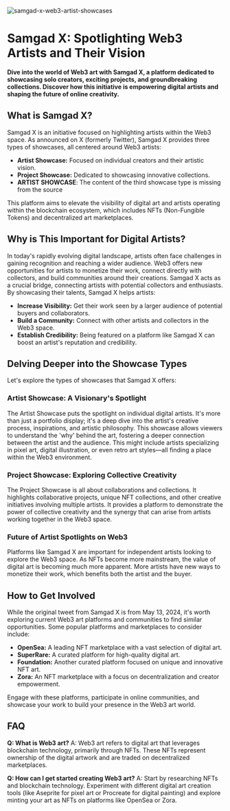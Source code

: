 ![samgad-x-web3-artist-showcases](https://images.pexels.com/photos/7911758/pexels-photo-7911758.jpeg?auto=compress&cs=tinysrgb&fit=crop&h=627&w=1200)

# Samgad X: Spotlighting Web3 Artists and Their Vision

**Dive into the world of Web3 art with Samgad X, a platform dedicated to showcasing solo creators, exciting projects, and groundbreaking collections. Discover how this initiative is empowering digital artists and shaping the future of online creativity.**

## What is Samgad X?

Samgad X is an initiative focused on highlighting artists within the Web3 space. As announced on X (formerly Twitter), Samgad X provides three types of showcases, all centered around Web3 artists:

*   **Artist Showcase:** Focused on individual creators and their artistic vision.
*   **Project Showcase:** Dedicated to showcasing innovative collections.
*   **ARTIST
SHOWCASE**: The content of the third showcase type is missing from the source

This platform aims to elevate the visibility of digital art and artists operating within the blockchain ecosystem, which includes NFTs (Non-Fungible Tokens) and decentralized art marketplaces.

## Why is This Important for Digital Artists?

In today's rapidly evolving digital landscape, artists often face challenges in gaining recognition and reaching a wider audience. Web3 offers new opportunities for artists to monetize their work, connect directly with collectors, and build communities around their creations. Samgad X acts as a crucial bridge, connecting artists with potential collectors and enthusiasts. By showcasing their talents, Samgad X helps artists:

*   **Increase Visibility:** Get their work seen by a larger audience of potential buyers and collaborators.
*   **Build a Community:** Connect with other artists and collectors in the Web3 space.
*   **Establish Credibility:** Being featured on a platform like Samgad X can boost an artist's reputation and credibility.

## Delving Deeper into the Showcase Types

Let's explore the types of showcases that Samgad X offers:

### Artist Showcase: A Visionary's Spotlight

The Artist Showcase puts the spotlight on individual digital artists. It's more than just a portfolio display; it's a deep dive into the artist's creative process, inspirations, and artistic philosophy. This showcase allows viewers to understand the 'why' behind the art, fostering a deeper connection between the artist and the audience. This might include artists specializing in pixel art, digital illustration, or even retro art styles—all finding a place within the Web3 environment.

### Project Showcase: Exploring Collective Creativity

The Project Showcase is all about collaborations and collections. It highlights collaborative projects, unique NFT collections, and other creative initiatives involving multiple artists. It provides a platform to demonstrate the power of collective creativity and the synergy that can arise from artists working together in the Web3 space.

### Future of Artist Spotlights on Web3

Platforms like Samgad X are important for independent artists looking to explore the Web3 space. As NFTs become more mainstream, the value of digital art is becoming much more apparent. More artists have new ways to monetize their work, which benefits both the artist and the buyer.

## How to Get Involved

While the original tweet from Samgad X is from May 13, 2024, it's worth exploring current Web3 art platforms and communities to find similar opportunities. Some popular platforms and marketplaces to consider include:

*   **OpenSea:** A leading NFT marketplace with a vast selection of digital art.
*   **SuperRare:** A curated platform for high-quality digital art.
*   **Foundation:** Another curated platform focused on unique and innovative NFT art.
*   **Zora:** An NFT marketplace with a focus on decentralization and creator empowerment.

Engage with these platforms, participate in online communities, and showcase your work to build your presence in the Web3 art world.

## FAQ

**Q: What is Web3 art?**
A: Web3 art refers to digital art that leverages blockchain technology, primarily through NFTs. These NFTs represent ownership of the digital artwork and are traded on decentralized marketplaces.

**Q: How can I get started creating Web3 art?**
A: Start by researching NFTs and blockchain technology. Experiment with different digital art creation tools (like Aseprite for pixel art or Procreate for digital painting) and explore minting your art as NFTs on platforms like OpenSea or Zora.
